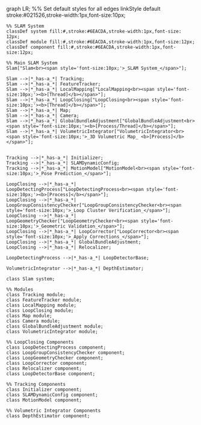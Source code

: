 graph LR;
    %% Set default styles for all edges
    linkStyle default stroke:#021526,stroke-width:1px,font-size:10px;

    %% SLAM System
    classDef system fill:#,stroke:#6EACDA,stroke-width:1px,font-size: 12px;
    classDef module fill:#,stroke:#6EACDA,stroke-width:1px,font-size:12px;
    classDef component fill:#,stroke:#6EACDA,stroke-width:1px,font-size:12px;

    %% Main SLAM System
    Slam["Slam<br><span style='font-size:10px;'>_SLAM System_</span>"];

    Slam -->|*_has-a_*| Tracking;
    Slam -->|*_has-a_*| FeatureTracker;
    Slam -->|*_has-a_*| LocalMapping["LocalMapping<br><span style='font-size:10px;'><b>[Thread]</b></span>"];
    Slam -->|*_has-a_*| LoopClosing["LoopClosing<br><span style='font-size:10px;'><b>[Thread]</b></span>"];
    Slam -->|*_has-a_*| Map;
    Slam -->|*_has-a_*| Camera;
    Slam -->|*_has-a_*| GlobalBundleAdjustment["GlobalBundleAdjustment<br><span style='font-size:10px;'><b>[Process/Thread]</b></span>"];
    Slam -->|*_has-a_*| VolumetricIntegrator["VolumetricIntegrator<br><span style='font-size:10px;'>_3D Volumetric Map_ <b>[Process]</b></span>"];


    Tracking -->|*_has-a_*| Initializer;
    Tracking -->|*_has-a_*| SLAMDynamicConfig;
    Tracking -->|*_has-a_*| MotionModel["MotionModel<br><span style='font-size:10px;'>_Pose Prediction_</span>"];

    LoopClosing -->|*_has-a_*| LoopDetectingProcess["LoopDetectingProcess<br><span style='font-size:10px;'><b>[Process]</b></span>"];
    LoopClosing -->|*_has-a_*| LoopGroupConsistencyChecker["LoopGroupConsistencyChecker<br><span style='font-size:10px;'>_Loop Cluster Verification_</span>"];
    LoopClosing -->|*_has-a_*| LoopGeometryChecker["LoopGeometryChecker<br><span style='font-size:10px;'>_Geometric Validation_</span>"];
    LoopClosing -->|*_has-a_*| LoopCorrector["LoopCorrector<br><span style='font-size:10px;'>_Apply Corrections_</span>"];
    LoopClosing -->|*_has-a_*| GlobalBundleAdjustment;
    LoopClosing -->|*_has-a_*| Relocalizer;

    LoopDetectingProcess -->|*_has-a_*| LoopDetectorBase;

    VolumetricIntegrator -->|*_has-a_*| DepthEstimator;    

    class Slam system;

    %% Modules
    class Tracking module;
    class FeatureTracker module;
    class LocalMapping module;
    class LoopClosing module;
    class Map module;
    class Camera module;
    class GlobalBundleAdjustment module;
    class VolumetricIntegrator module;

    %% LoopClosing Components
    class LoopDetectingProcess component;
    class LoopGroupConsistencyChecker component;
    class LoopGeometryChecker component;
    class LoopCorrector component;
    class Relocalizer component;
    class LoopDetectorBase component;

    %% Tracking Components
    class Initializer component;
    class SLAMDynamicConfig component;
    class MotionModel component;

    %% Volumetric Integrator Components
    class DepthEstimator component;
